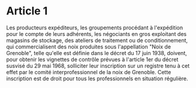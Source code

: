 # Article 1

Les producteurs expéditeurs, les groupements procédant à l'expédition pour le compte de leurs adhérents, les négociants en gros exploitant des magasins de stockage, des ateliers de traitement ou de conditionnement, qui commercialisent des noix produites sous l'appellation "Noix de Grenoble", telle qu'elle est définie dans le décret du 17 juin 1938, doivent, pour obtenir les vignettes de contrôle prévues à l'article 1er du décret susvisé du 29 mai 1968, solliciter leur inscription sur un registre tenu à cet effet par le comité interprofessionnel de la noix de Grenoble. Cette inscription est de droit pour tous les professionnels en situation régulière.
